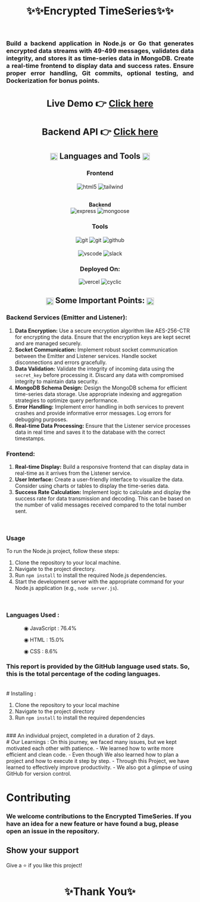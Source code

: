 
<h1 align="center">✨✨Encrypted TimeSeries✨✨</h1>

<br/>
<h3 align="justify" width="80%">

Build a backend application in Node.js or Go that generates encrypted data streams with 49-499 messages, validates data integrity, and stores it as time-series data in MongoDB. Create a real-time frontend to display data and success rates. Ensure proper error handling, Git commits, optional testing, and Dockerization for bonus points. 

 <div align="center">
  <h2>Live Demo 👉 <a href="https://encrtpted-timeseries-frontend.vercel.app/">Click here</a></h2>
  <h2>Backend API 👉 <a href="https://encrypt-ou7n.onrender.com/">Click here</a></h2>
</div>

<h2 align="center">
<img src="https://art.pixilart.com/486745d4bb1ef18.gif"  width="20" height="20" align="center">
 Languages and Tools
<img src="https://art.pixilart.com/486745d4bb1ef18.gif"  width="20" height="20" align="center">
</h2>
<div align="center">
 
 <div align="center"><h3 align="center">Frontend</h3>
<img src="https://img.shields.io/badge/html5-%23E34F26.svg?style=for-the-badge&logo=html5&logoColor=white" align="center" alt="html5">
   <img src ="https://img.shields.io/badge/tailwindcss-%23323330.svg?style=for-the-badge&logo=tailwindcss&logoColor=green" align="center" alt="tailwind">
 </div>
<br/>
<div>
   <p align="center">
  <b>Backend</b><br>
  <img src="https://img.shields.io/badge/expressjs-%777BB4.svg?style=for-the-badge&logo=express.js&logoColor=white" alt="express">
  <img src="https://img.shields.io/badge/mongoose-%2300f.svg?style=for-the-badge&logo=mongoose&logoColor=white" alt="mongoose">
</p>
</div>

 <div align="center"><h3 align="center">Tools</h3> 
<img src="https://img.shields.io/badge/netlify-%23000000.svg?style=for-the-badge&logo=netlify&logoColor=#00C7B7" align="center" alt="git"/>
   <img src="https://img.shields.io/badge/vercel-%23000000.svg?style=for-the-badge&logo=vercel&logoColor=whit" align="center" alt="git"/>
   <img src="https://img.shields.io/badge/GitHub-100000?style=for-the-badge&logo=github&logoColor=white"  align="center" alt="github"/>
     <br />
     <br />

   <img src="https://img.shields.io/badge/Visual%20Studio-5C2D91.svg?style=for-the-badge&logo=visual-studio&logoColor=white"  align="center" alt="vscode"/>
   <img src="https://img.shields.io/badge/Slack-4A154B?style=for-the-badge&logo=slack&logoColor=white" align="center" alt="slack"/>
 </div>
</div>
<div align="center"><h3 align="center">Deployed On:</h3>
  <img src="https://img.shields.io/badge/vercel-%23000000.svg?style=for-the-badge&logo=vercel&logoColor=white"  alt="vercel"/>
  <img src="https://img.shields.io/badge/cyclic-5458F6?style=for-the-badge&logo=cyclic&logoColor=white" alt="cyclic" />
</div>
</p>
<h2 align="center">
<img src="https://art.pixilart.com/486745d4bb1ef18.gif"  width="20" height="20" align="center">
Some Important Points:
<img src="https://art.pixilart.com/486745d4bb1ef18.gif"  width="20" height="20" align="center">
</h2>

### Backend Services (Emitter and Listener):

1. **Data Encryption:** Use a secure encryption algorithm like AES-256-CTR for encrypting the data. Ensure that the encryption keys are kept secret and are managed securely.
2. **Socket Communication:** Implement robust socket communication between the Emitter and Listener services. Handle socket disconnections and errors gracefully.
3. **Data Validation:** Validate the integrity of incoming data using the `secret_key` before processing it. Discard any data with compromised integrity to maintain data security.
4. **MongoDB Schema Design:** Design the MongoDB schema for efficient time-series data storage. Use appropriate indexing and aggregation strategies to optimize query performance.
5. **Error Handling:** Implement error handling in both services to prevent crashes and provide informative error messages. Log errors for debugging purposes.
6. **Real-time Data Processing:** Ensure that the Listener service processes data in real time and saves it to the database with the correct timestamps.

### Frontend:

1. **Real-time Display:** Build a responsive frontend that can display data in real-time as it arrives from the Listener service.
2. **User Interface:** Create a user-friendly interface to visualize the data. Consider using charts or tables to display the time-series data.
3. **Success Rate Calculation:** Implement logic to calculate and display the success rate for data transmission and decoding. This can be based on the number of valid messages received compared to the total number sent.

</div>

<br/>

### Usage

To run the Node.js project, follow these steps:

1. Clone the repository to your local machine.
2. Navigate to the project directory.
3. Run `npm install` to install the required Node.js dependencies.
4. Start the development server with the appropriate command for your Node.js application (e.g., `node server.js`).

<br/>


### Languages Used :

<ul dir="auto">
 <ol dir="auto">◉ JavaScript : 76.4%</ol>
 <ol dir="auto">◉ HTML : 15.0%</ol>
 <ol dir="auto">◉ CSS : 8.6%</ol>
 </ul>

### This report is provided by the GitHub language used stats. So, this is the total percentage of the coding languages.

<br/>
# Installing :

1. Clone the repository to your local machine
2. Navigate to the project directory
3. Run `npm install` to install the required dependencies

<br/>
### An individual project, completed in a duration of 2 days.

<br/>
# Our Learnings : 
On this journey, we faced many issues, but we kept motivated each other with patience. 
- We learned how to write more efficient and clean code.
- Even though  We also learned how to plan a project and how to execute it step by step.
- Through this Project, we have learned  to effectively improve productivity.
- We also got a glimpse of using GitHub for version control.
<br/>

# Contributing
### We welcome contributions to the Encrypted TimeSeries. If you have an idea for a new feature or have found a bug, please open an issue in the repository.

## Show your support
Give a ⭐️ if you like this project!

<h1 align="center">✨Thank You✨</h1>
